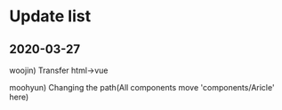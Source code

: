 Update list
=============

2020-03-27
----------
  woojin) Transfer html->vue

  moohyun) Changing the path(All components move 'components/Aricle' here)
